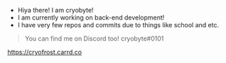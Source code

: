 - Hiya there! I am cryobyte!
- I am currently working on back-end development!
- I have very few repos and commits due to things like school and etc.
> You can find me on Discord too! cryobyte#0101

https://cryofrost.carrd.co
